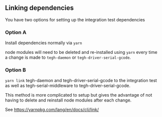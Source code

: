 ## Linking dependencies

You have two options for setting up the integration test dependencies

### Option A
Install dependencies normally via `yarn`

node modules will need to be deleted and re-installed using `yarn` every time a change is made to `tegh-daemon` or `tegh-driver-serial-gcode`.

### Option B
`yarn link` tegh-daemon and tegh-driver-serial-gcode to the integration test as well as tegh-serial-middleware to tegh-driver-serial-gcode.

This method is more complicated to setup but gives the advantage of not having to delete and reinstall node modules after each change.

See https://yarnpkg.com/lang/en/docs/cli/link/
